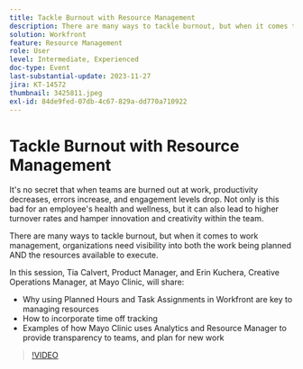 ```yaml
---
title: Tackle Burnout with Resource Management
description: There are many ways to tackle burnout, but when it comes to work management, organizations need visibility into both the work being planned AND the resources available to execute.
solution: Workfront
feature: Resource Management
role: User
level: Intermediate, Experienced
doc-type: Event
last-substantial-update: 2023-11-27
jira: KT-14572
thumbnail: 3425811.jpeg
exl-id: 84de9fed-07db-4c67-829a-dd770a710922
---
```

# Tackle Burnout with Resource Management

It's no secret that when teams are burned out at work, productivity decreases, errors increase, and engagement levels drop. Not only is this bad for an employee's health and wellness, but it can also lead to higher turnover rates and hamper innovation and creativity within the team.

There are many ways to tackle burnout, but when it comes to work management, organizations need visibility into both the work being planned AND the resources available to execute.

In this session, Tia Calvert, Product Manager, and Erin Kuchera, Creative Operations Manager, at Mayo Clinic, will share:

* Why using Planned Hours and Task Assignments in Workfront are key to managing resources
* How to incorporate time off tracking
* Examples of how Mayo Clinic uses Analytics and Resource Manager to provide transparency to teams, and plan for new work

>[!VIDEO](https://video.tv.adobe.com/v/3425811/?learn=on)
